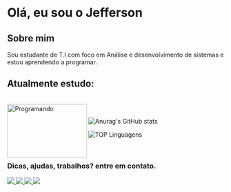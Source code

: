 <h1> Olá, eu sou o  Jefferson</h1>
<h2> Sobre mim</h2>
<p>Sou estudante de T.I com foco em Análise e desenvolvimento de sistemas e estou aprendendo a programar.</p>
<h2>Atualmente estudo:</h2>
<p>

<div stiyle="display: inline_block"><br/>
    <img align="left" alt="Programando" src="https://camo.githubusercontent.com/c1dcb74cc1c1835b1d716f5051499a2814c683c806b15f04b0eba492863703e9/68747470733a2f2f63646e2e6472696262626c652e636f6d2f75736572732f3733303730332f73637265656e73686f74732f363538313234332f6176656e746f2e676966"height="125" width="185"/> 
  <img align="center" alt=""src=https://img.shields.io/badge/Python-3776AB?style=for-the-badge&logo=python&logoColor=black" />
  <img align="center" alt=""src=https://img.shields.io/badge/HTML-239120?style=for-the-badge&logo=html5&logoColor=black />
  <img align="center" alt=""src="https://img.shields.io/badge/JavaScript-F7DF1E?style=for-the-badge&logo=javascript&logoColor=black" />
  <img align="center" alt=""src="https://img.shields.io/badge/Git-E34F26?style=for-the-badge&logo=git&logoColor=black"/>
  <img align="center" alt=""src="https://img.shields.io/badge/C%23-239120?style=for-the-badge&logo=c-sharp&logoColor=black"/>
  	<img align="center" alt=""src="https://img.shields.io/badge/CSS-239120?&style=for-the-badge&logo=css3&logoColor=black"/>
    <img align="center" alt=""src="https://img.shields.io/badge/Node.js-43853D?style=for-the-badge&logo=node.js&logoColor=black"/>
    <img align="center" alt=""src="https://img.shields.io/badge/PHP-777BB4?style=for-the-badge&logo=php&logoColor=black"/>
    <img align="center" alt=""src="https://img.shields.io/badge/Android-3DDC84?style=for-the-badge&logo=android&logoColor=black"/>
    <img align="center" alt=""src="https://img.shields.io/badge/Kali_Linux-557C94?style=for-the-badge&logo=kali-linux&logoColor=black"/>
    <img align="center" alt=""src="https://img.shields.io/badge/Windows-0078D6?style=for-the-badge&logo=windows&logoColor=white"/>
    <img align="center" alt=""src="https://img.shields.io/badge/Linux-FCC624?style=for-the-badge&logo=linux&logoColor=black"/>
    <img src=""/>
</p>

![Anurag's GitHub stats](https://github-readme-stats.vercel.app/api?username=y2kMajor&show_icons=true&theme=synthwave)

![TOP Linguagens](https://github-readme-stats.vercel.app/api/top-langs/?username=y2kMajor&layout=compact&theme=dracula)




<br>

<h3> Dicas, ajudas, trabalhos? entre em contato.</h3>

<p> 
  <a href="https://github.com/y2kMajor">
    <img src="https://img.shields.io/badge/GitHub-100000?style=for-the-badge&logo=github&logoColor=white" />
  </a> 
  <a href="https://api.whatsapp.com/send?phone=5515996000687/">
    <img src= https://img.shields.io/badge/Facebook-1877F2?style=for-the-badge&logo=facebook&logoColor=white/>
  </a>  
  <a href="https://www.instagram.com/y2k.major/">
    <img src=https://img.shields.io/badge/Instagram-E4405F?style=for-the-badge&logo=instagram&logoColor=white />
  </a>
  <a href="https://www.linkedin.com/in/jefferson-santos-74467427a/">
  <img src=https://img.shields.io/badge/LinkedIn-0077B5?style=for-the-badge&logo=linkedin&logoColor=white/>
  </a>

</p>